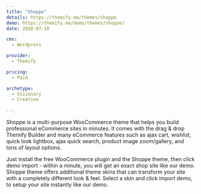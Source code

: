 ```yaml
---
title: "Shoppe"
details: https://themify.me/themes/shoppe
demo: https://themify.me/demo/themes/shoppe/
date: 2020-07-10

cms: 
  - Wordpress

provider: 
  - Themify

pricing:
  - Paid

archetype:
  - Visionary
  - Creative
  
---
```


Shoppe is a multi-purpose WooCommerce theme that helps you build professional eCommerce sites in minutes. It comes with the drag & drop Themify Builder and many eCommerce features such as ajax cart, wishlist, quick look lightbox, ajax quick search, product image zoom/gallery, and tons of layout options.

Just install the free WooCommerce plugin and the Shoppe theme, then click demo import - within a minute, you will get an exact shop site like our demo. Shoppe theme offers additional theme skins that can transform your site with a completely different look & feel. Select a skin and click import demo, to setup your site  instantly like our demo.